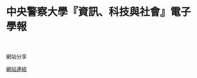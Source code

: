 # 中央警察大學『資訊、科技與社會』電子學報

<!--more-->
<!--130-->
<br><br/>
網站分享

[網站連結](http://jitas.im.cpu.edu.tw/)

